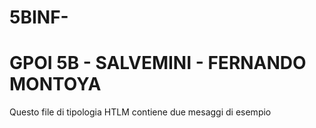 # 5BINF-
<h1>GPOI 5B - SALVEMINI - FERNANDO MONTOYA</h1>
<p>Questo file di tipologia HTLM contiene due mesaggi di esempio</p>
